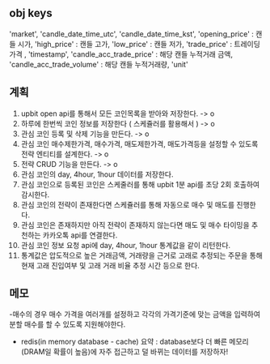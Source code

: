 ## obj keys

'market',
'candle_date_time_utc',
'candle_date_time_kst',
'opening_price' : 캔들 시가,
'high_price' : 캔들 고가,
'low_price' : 캔들 저가,
'trade_price' : 트레이딩 가격 ,
'timestamp',
'candle_acc_trade_price' : 해당 캔들 누적거래 금액,
'candle_acc_trade_volume' : 해당 캔들 누적거래량,
'unit'

## 계획

1. upbit open api를 통해서 모든 코인목록을 받아와 저장한다. -> o
2. 하루에 한번씩 코인 정보를 저장한다 ( 스케쥴러를 활용해서 ) -> o
3. 관심 코인 등록 및 삭제 기능을 만든다. -> o
4. 관심 코인 매수제한가격, 매수가격, 매도제한가격, 매도가격등을 설정할 수 있도록 전략 엔티티를 설계한다. -> o
5. 전략 CRUD 기능을 만든다. -> o
6. 관심 코인의 day, 4hour, 1hour 데이터를 저장한다.
7. 관심 코인으로 등록된 코인은 스케줄러를 통해 upbit 1분 api를 초당 2회 호출하여 감시한다.
8. 관심 코인의 전략이 존재한다면 스케쥴러를 통해 자동으로 매수 및 매도를 진행한다.
9. 관심 코인은 존재하지만 아직 전략이 존재하지 않는다면 매도 및 매수 타이밍을 추천하는 카카오톡 api를 연결한다.
10. 관심 코인 정보 요청 api에 day, 4hour, 1hour 통계값을 같이 리턴한다.
11. 통계값은 압도적으로 높은 거래금액, 거래량을 근거로 고래로 추정되는 주문을 통해 현재 고래 진입여부 및 고래 거래 비율 추정 시간 등으로 한다.

## 메모

-매수의 경우 매수 가격을 여러개를 설정하고 각각의 가격기준에 맞는 금액을 입력하여
분할 매수를 할 수 있도록 지원해야한다.

- redis(in memory database - cache) 요약 : database보다 더 빠른 메모리(DRAM일 확률이 높음)에 자주 접근하고 덜 바뀌는 데이터를 저장하자!
